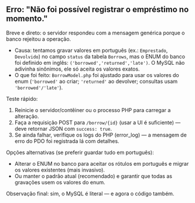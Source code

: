## Erro: "Não foi possível registrar o empréstimo no momento."

Breve e direto: o servidor respondeu com a mensagem genérica porque o banco rejeitou a operação.

- Causa: tentamos gravar valores em português (ex.: `Emprestado`, `Devolvido`) no campo `status` da tabela `Borrows`, mas o ENUM do banco foi definido em inglês: `('borrowed','returned','late')`. O MySQL não adivinha sinônimos, ele só aceita os valores exatos.
- O que foi feito: `BorrowModel.php` foi ajustado para usar os valores do enum (`'borrowed'` ao criar; `'returned'` ao devolver; consultas usam `'borrowed'/'late'`).

Teste rápido:

1. Reinicie o servidor/contêiner ou o processo PHP para carregar a alteração.
2. Faça a requisição POST para `/borrow/{id}` (usar a UI é suficiente) — deve retornar JSON com `success: true`.
3. Se ainda falhar, verifique os logs do PHP (error_log) — a mensagem de erro do PDO foi registrada lá com detalhes.

Opções alternativas (se preferir guardar tudo em português):

- Alterar o ENUM no banco para aceitar os rótulos em português e migrar os valores existentes (mais invasivo).
- Ou manter o padrão atual (recomendado) e garantir que todas as gravações usem os valores do enum.

Observação final: sim, o MySQL é literal — e agora o código também.
